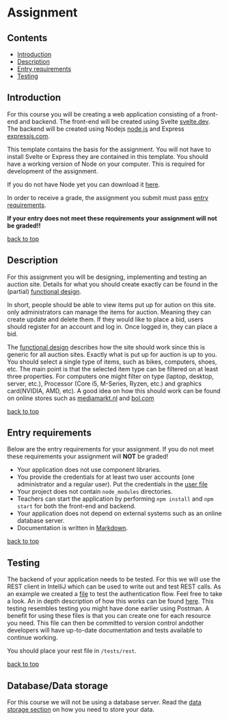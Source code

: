 # Assignment

## Contents
- [Introduction](./READMEASSIGNMENT.md#introduction)
- [Description](./READMEASSIGNMENT.md#description)
- [Entry requirements](./READMEASSIGNMENT.md#entry-requirements)
- [Testing](./READMEASSIGNMENT.md#testing)


## Introduction

For this course you will be creating a web application consisting of a front-end and backend. The front-end will be 
created using Svelte [svelte.dev](https://svelte.dev). The backend will be created using Nodejs 
[node.js](https://nodejs.org/) and Express [expressjs.com](https://expressjs.com/).

This template contains the basis for the assignment. You will not have to install Svelte or Express they are contained 
in this template.
You should have a working version of Node on your computer. This is required for development of the assignment.

If you do not have Node yet you can download it [here](https://nodejs.org/en/download/).

In order to receive a grade, the assignment you submit must pass [entry requirements](./READMEASSIGNMENT.md#entry-requirements). 

**If your entry does not meet these requirements your assignment will not be graded!!**

[back to top](./READMEASSIGNMENT.md#contents)

## Description

For this assignment you will be designing, implementing and testing an auction site. Details for what you should create 
exactly can be found in the (partial) [functional design](functional-design.md).

In short, people should be able to view items put up for aution on this site. only administrators can manage the items 
for auction. Meaning they can create update and delete them. If they would like to place a bid, users should register 
for an account and log in. Once logged in, they can place a bid.  

The [functional design](functional-design.md) describes how the site should work since this is generic for all auction 
sites. Exactly what is put up for auction is up to you. You should select a single type of items, such as bikes, 
computers, shoes, etc. The main point is that the selected item type can be filtered on at least three properties. 
For computers one might filter on type (laptop, desktop, server, etc.), Processor (Core i5, M-Series, Ryzen, etc.) and 
graphics card(NVIDIA, AMD, etc). A good idea on how this should work can be found on online stores such as 
[mediamarkt.nl](https://mediamarkt.nl) and [bol.com](https://bol.com) 

[back to top](./READMEASSIGNMENT.md#contents)

## Entry requirements

Below are the entry requirements for your assignment. If you do not meet these requirements your assignment will **NOT** 
be graded!

- Your application does not use component libraries.
- You provide the credentials for at least two user accounts (one administrator and a regular user). Put the credentials 
in the [user file](users.md)
- Your project does not contain `node_modules` directories.
- Teachers can start the application by performing `npm install` and `npm start` for both the front-end and backend.
- Your application does not depend on external systems such as an online database server.
- Documentation is written in [Markdown](https://www.jetbrains.com/help/upsource/markdown-syntax.html).

[back to top](./READMEASSIGNMENT.md#contents)

## Testing

The backend of your application needs to be tested. For this we will use the REST client in IntelliJ which can be used 
to write out and test REST calls. As an example we created a [file](../tests/rest/auth.http) to test the authentication 
flow. Feel free to take a look. An in depth description of how this works can be found 
[here](READMETEST.md). This testing resembles testing you might have done earlier using Postman. A 
benefit for using these files is that you can create one for each resource you need. This file can then be committed to 
version control andother developers will have up-to-date documentation and tests available to continue working.

You should place your rest file in `/tests/rest`.

[back to top](./READMEASSIGNMENT.md#contents)

## Database/Data storage

For this course we will not be using a database server. Read the [data storage section](data-storage.md) on how you
need to store your data.